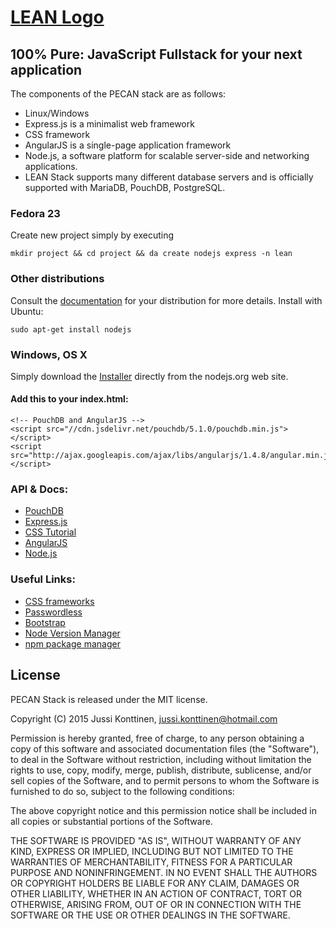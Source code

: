 # [LEAN Logo](http://freek-heaters.com/pics/research/logo_lean.png)

## 100% Pure: JavaScript Fullstack for your next application
The components of the PECAN stack are as follows:
* Linux/Windows
* Express.js is a minimalist web framework
* CSS framework
* AngularJS is a single-page application framework
* Node.js, a software platform for scalable server-side and networking applications.
* LEAN Stack supports many different database servers and is officially supported with MariaDB, PouchDB, PostgreSQL.

### Fedora 23

Create new project simply by executing 
```
mkdir project && cd project && da create nodejs express -n lean
```
###  Other distributions

Consult the [documentation](https://github.com/nodejs/node-v0.x-archive/wiki/Installing-Node.js-via-package-manager) for your distribution for more details. Install with Ubuntu:
```
sudo apt-get install nodejs
```

### Windows, OS X

Simply download the [Installer](https://nodejs.org/#download) directly from the nodejs.org web site.

#### Add this to your index.html:
```
<!-- PouchDB and AngularJS -->
<script src="//cdn.jsdelivr.net/pouchdb/5.1.0/pouchdb.min.js"></script>
<script src="http://ajax.googleapis.com/ajax/libs/angularjs/1.4.8/angular.min.js"></script>
```

### API & Docs:
* [PouchDB](http://pouchdb.com/guides/setup-pouchdb.html)
* [Express.js](http://expressjs.com/starter/installing.html)
* [CSS Tutorial](http://www.tutorialspoint.com/css/index.htm)
* [AngularJS](https://docs.angularjs.org/api)
* [Node.js](https://nodejs.org/api/)

### Useful Links:
* [CSS frameworks](https://en.wikipedia.org/wiki/CSS_frameworks)
* [Passwordless](https://passwordless.net/)
* [Bootstrap](http://getbootstrap.com/getting-started/)
* [Node Version Manager](https://keymetrics.io/2015/02/03/installing-node-js-and-io-js-with-nvm/)
* [npm package manager](https://www.npmjs.com/)


## License

PECAN Stack is released under the MIT license.


Copyright (C) 2015 Jussi Konttinen, [jussi.konttinen@hotmail.com](jussi.konttinen@hotmail.com)

Permission is hereby granted, free of charge, to any person obtaining a copy of this software and associated documentation files (the "Software"), to deal in the Software without restriction, including without limitation the rights to use, copy, modify, merge, publish, distribute, sublicense, and/or sell copies of the Software, and to permit persons to whom the Software is furnished to do so, subject to the following conditions:

The above copyright notice and this permission notice shall be included in all copies or substantial portions of the Software.

THE SOFTWARE IS PROVIDED "AS IS", WITHOUT WARRANTY OF ANY KIND, EXPRESS OR IMPLIED, INCLUDING BUT NOT LIMITED TO THE WARRANTIES OF MERCHANTABILITY, FITNESS FOR A PARTICULAR PURPOSE AND NONINFRINGEMENT. IN NO EVENT SHALL THE AUTHORS OR COPYRIGHT HOLDERS BE LIABLE FOR ANY CLAIM, DAMAGES OR OTHER LIABILITY, WHETHER IN AN ACTION OF CONTRACT, TORT OR OTHERWISE, ARISING FROM, OUT OF OR IN CONNECTION WITH THE SOFTWARE OR THE USE OR OTHER DEALINGS IN THE SOFTWARE.
